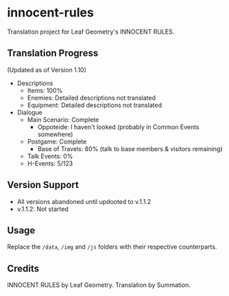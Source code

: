 # innocent-rules
Translation project for Leaf Geometry's INNOCENT RULES.

## Translation Progress
(Updated as of Version 1.10)
- Descriptions
    - Items: 100%
    - Enemies: Detailed descriptions not translated
    - Equipment: Detailed descriptions not translated
- Dialogue
    - Main Scenario: Complete
        - Oppoteide: I haven't looked (probably in Common Events somewhere)
    - Postgame: Complete
        - Base of Travels: 80% (talk to base members & visitors remaining)
    - Talk Events: 0%
    - H-Events: 5/123

## Version Support
- All versions abandoned until updooted to v.1.1.2
- v.1.1.2: Not started

## Usage
Replace the `/data`, `/img` and `/js` folders with their respective counterparts.

## Credits
INNOCENT RULES by Leaf Geometry.
Translation by Summation.
